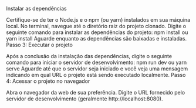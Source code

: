 Instalar as dependências

Certifique-se de ter o Node.js e o npm (ou yarn) instalados em sua máquina local.
No terminal, navegue até o diretório raiz do projeto clonado.
Digite o seguinte comando para instalar as dependências do projeto:
npm install
ou
yarn install
Aguarde enquanto as dependências são baixadas e instaladas.
Passo 3: Executar o projeto

Após a conclusão da instalação das dependências, digite o seguinte comando para iniciar o servidor de desenvolvimento:
npm run dev
ou
yarn serve
Aguarde até que o servidor seja iniciado e você veja uma mensagem indicando em qual URL o projeto está sendo executado localmente.
Passo 4: Acessar o projeto no navegador

Abra o navegador da web de sua preferência.
Digite o URL fornecido pelo servidor de desenvolvimento (geralmente http://localhost:8080).
